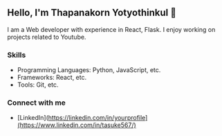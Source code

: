 ## Hello, I'm Thapanakorn Yotyothinkul 👋

I am a Web developer with experience in React, Flask. I enjoy working on projects related to Youtube.

### Skills
- Programming Languages: Python, JavaScript, etc.
- Frameworks: React, etc.
- Tools: Git, etc.

### Connect with me
- [LinkedIn](https://linkedin.com/in/yourprofile](https://www.linkedin.com/in/tasuke567/)


